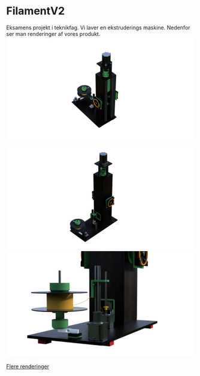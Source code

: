 # FilamentV2
Eksamens projekt i teknikfag. Vi laver en ekstruderings maskine. Nedenfor ser man renderinger af vores produkt.
![FrontView!](https://github.com/jakelele-bot/FilamentV2/blob/main/FilamentMaskine%203d%20model/renders/filament_2023-Mar-23_08-00-17PM-000_CustomizedView562370526.png)
![Sideview!](https://github.com/jakelele-bot/FilamentV2/blob/main/FilamentMaskine%203d%20model/renders/filament_2023-Mar-23_08-00-51PM-000_CustomizedView12510025148.png)
![SpoolView!](https://github.com/jakelele-bot/FilamentV2/blob/main/FilamentMaskine%203d%20model/renders/filament_2023-Mar-23_08-04-27PM-000_CustomizedView23254145822.png)

[Flere renderinger](https://github.com/jakelele-bot/FilamentV2/tree/main/FilamentMaskine%203d%20model/renders)
